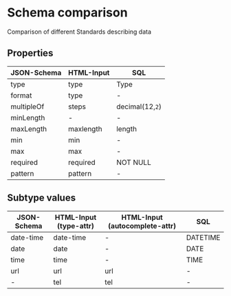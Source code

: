 # Schema comparison
Comparison of different Standards describing data


## Properties

| JSON-Schema   | HTML-Input    | SQL             |
| ------------- | ------------- | --------------- |
| type          | type          | Type            |
| format        | type          | -               |
| multipleOf    | steps         | decimal(12,`2`) |
| minLength     | -             | -               |
| maxLength     | maxlength     | length          |
| min           | min           | -               |
| max           | max           | -               |
| required      | required      | NOT NULL        |
| pattern       | pattern       | -               |


## Subtype values


| JSON-Schema   | HTML-Input (type-attr)  | HTML-Input (autocomplete-attr) | SQL      |
| ------------- | ----------------------- | ------------------------------ | -------- |
| date-time     | date-time               | -                              | DATETIME | 
| date          | date                    | -                              | DATE     |
| time          | time                    | -                              | TIME     |
| url           | url                     | url                            | -        |
| -             | tel                     | tel                            | -        |

